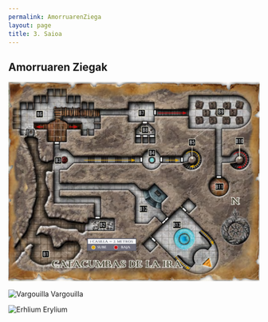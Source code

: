 ```yaml
---
permalink: AmorruarenZiega
layout: page
title: 3. Saioa
---
```

## Amorruaren Ziegak

![AmorruZiega](https://github.com/IzaroBlog/IzaroBlog.github.io/blob/main/_images/postimages/ErrunenJaunak/amorruziegak.png?raw=true)



![Vargouilla](https://external-content.duckduckgo.com/iu/?u=http%3A%2F%2Fpaizo.com%2Fimage%2Fcontent%2FConventions%2FVargouille_500.jpeg&f=1&nofb=1&ipt=1dc4992376a7677b5d50457c17375cc5ad2135b79d7fde48054df5063ea8f6fb&ipo=images)
Vargouilla




![Erhlium](https://external-content.duckduckgo.com/iu/?u=https%3A%2F%2Fi.pinimg.com%2Foriginals%2F85%2F99%2Fbf%2F8599bf31f483acfe62489d6a41dbce0d.jpg&f=1&nofb=1&ipt=262330891581fbb41c4df37260a578e636a83a9580b6cd7aa63dc4d0a196213c&ipo=images)
Erylium
